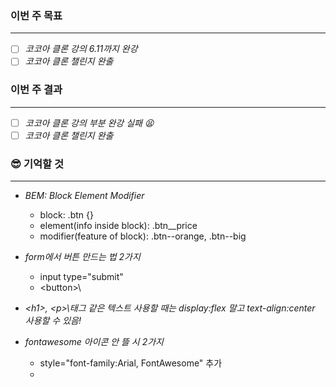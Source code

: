 ### 이번 주 목표

---

- [ ] _코코아 클론 강의 6.11까지 완강_
- [ ] _코코아 클론 챌린지 완출_

### 이번 주 결과

---

- [ ] _코코아 클론 강의 부분 완강 실패 😫_
- [ ] _코코아 클론 챌린지 완출_

### 😎 기억할 것

---

- _BEM: Block Element Modifier_
  - block: .btn {}
  - element(info inside block): .btn\_\_price
  - modifier(feature of block): .btn--orange, .btn--big

- _form에서 버튼 만드는 법 2가지_
  - input type="submit"
  - \<button></button>\

- _\<h1>\, \<p>\태그 같은 텍스트 사용할 때는 display:flex 말고 text-align:center 사용할 수 있음!_

- _fontawesome 아이콘 안 뜰 시 2가지_
  - style="font-family:Arial, FontAwesome" 추가
  - <script src="https://kit.fontawesome.com/493cc16663.js" crossorigin="anonymous">

- _placeholder 안에 아이콘 넣기_
- use hex codes(can be found in the Font Awesome cheatsheet)

### 😭 보완사항

---

- _css animations 으렵따.. 어떻게 해야 효율적으로 연습할 수 있을까? 따라하는게 최고겠지?_

-_display:flex 말고 text-align:center, vertical-align 사용가능한지 실험_

### 참고할 사이트

---

- _SVG: 픽셀이 없이 수학으로만 구성된 이미지 파일 형식_

  - [herocoins](https://heroicons.dev)
  - [fontawesome](https://fontawesome.com)

- [box shawdow examples](https://getcssscan.com/css-box-shadow-examples)

### 💬 공유하고 싶은 고민이나 질문

---

- _🤩가상환경 관리하는 법_
- _html semantic tag 어떤 걸 사용해야 할지 감이 안잡힌다._
- _화면크기에 따라 css가 다르게 보이는 듯...? 뭐에 맞춰야 하지_
- _코코아톡 강의 3.18 placeholder는 [attribute]가 아니라 ::표시로 잡는 이유가 뭘까?_
- _BEM을 따르면 id 사용할 일은 없나?_

## 📌 주간 회고록을 제출해주세요 (필수)

[10주스터디\_Weekly_ProgressReport](https://docs.google.com/spreadsheets/d/1UZNSc5GhAPwFGSGfqMW9qDQjQBzab-5vgoywnQGaPzg/edit?usp=sharing)

## 핵심 3줄 요약 (예시)

- _강의를 좀 더 꼼꼼히 봐야겠다._
- _시간이 걸리더라도 강의에 나오는 코드 따라쳐보면서 공부하자._
- _잘 안되는 부분은 너무 오래 붙잡지 말고. 주석처리하고 일단 넘어가보자._
